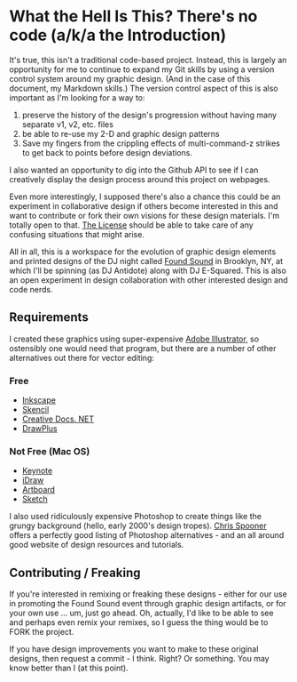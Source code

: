 What the Hell Is This? There's no code (a/k/a the Introduction)
===============================================================

It's true, this isn't a traditional code-based project. Instead, this is largely an opportunity for me to continue to expand my Git skills by using a version control system around my graphic design. (And in the case of this document, my Markdown skills.) The version control aspect of this is also important as I'm looking for a way to:

1. preserve the history of the design's progression without having many separate v1, v2, etc. files 
2. be able to re-use my 2-D and graphic design patterns
3. Save my fingers from the crippling effects of multi-command-z strikes to get back to points before design deviations. 

I also wanted an opportunity to dig into the Github API to see if I can creatively display the design process around this project on webpages.

Even more interestingly, I supposed there's also a chance this could be an experiment in collaborative design if others become interested in this and want to contribute or fork their own visions for these design materials. I'm totally open to that. [The License][1] should be able to take care of any confusing situations that might arise.

All in all, this is a workspace for the evolution of graphic design elements and printed designs of the DJ night called [Found Sound][1.1] in Brooklyn, NY, at which I'll be spinning (as DJ Antidote) along with DJ E-Squared. This is also an open experiment in design collaboration with other interested design and code nerds. 

Requirements
------------
I created these graphics using super-expensive [Adobe Illustrator][3], so ostensibly one would need that program, but there are a number of other alternatives out there for vector editing:
### Free
- [Inkscape][4]
- [Skencil][5]
- [Creative Docs. NET][6]
- [DrawPlus][7]

### Not Free (Mac OS)
- [Keynote][8]
- [iDraw][9]
- [Artboard][10]
- [Sketch][11]

I also used ridiculously expensive Photoshop to create things like the grungy background (hello, early 2000's design tropes). [Chris Spooner][3.1] offers a perfectly good listing of Photoshop alternatives - and an all around good website of design resources and tutorials.

Contributing / Freaking
-----------------------
If you're interested in remixing or freaking these designs - either for our use in promoting the Found Sound event through graphic design artifacts, or for your own use ... um, just go ahead. Oh, actually, I'd like to be able to see and perhaps even remix your remixes, so I guess the thing would be to FORK the project.

If you have design improvements you want to make to these original designs, then request a commit - I think. Right? Or something. You may know better than I (at this point).

[1]: https://github.com/qaidj/Found-Sound-Designs/blob/master/LICENSE.md
[1.1]: http://foundthatsound.com/
[3]: http://www.adobe.com/products/illustrator.html
[3.1]: http://blog.spoongraphics.co.uk/articles/6-photoshop-alternatives-for-the-casual-designer
[4]: http://inkscape.org/
[5]: http://www.skencil.org/
[6]: http://www.creativedocs.net/
[7]: http://www.serif.com/free-graphic-design-software/
[8]: http://www.apple.com/iwork/keynote/
[9]: http://www.indeeo.com/idraw/
[10]: http://www.mapdiva.com/artboard/ 
[11]: http://www.bohemiancoding.com/sketch/